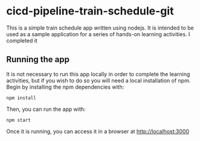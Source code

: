 # cicd-pipeline-train-schedule-git

This is a simple train schedule app written using nodejs. It is intended to be used as a sample application for a series of hands-on learning activities. I completed it

## Running the app

It is not necessary to run this app locally in order to complete the learning activities, but if you wish to do so you will need a local installation of npm. Begin by installing the npm dependencies with:

    npm install

Then, you can run the app with:

    npm start

Once it is running, you can access it in a browser at [http://localhost:3000](http://localhost:3000)
